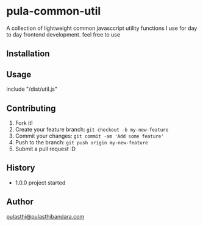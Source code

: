 # pula-common-util

A collection of lightweight common javasccript utility functions I use for day to day frontend development. feel free to use

## Installation



## Usage

include "/dist/util.js"

## Contributing

1. Fork it!
2. Create your feature branch: `git checkout -b my-new-feature`
3. Commit your changes: `git commit -am 'Add some feature'`
4. Push to the branch: `git push origin my-new-feature`
5. Submit a pull request :D

## History

- 1.0.0
project started

## Author
pulasthi@pulasthibandara.com
